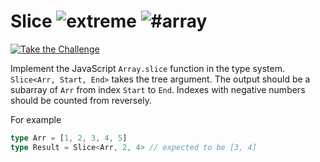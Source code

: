 <!--info-header-start--><h1>Slice <img src="https://img.shields.io/badge/-extreme-b11b8d" alt="extreme"/> <img src="https://img.shields.io/badge/-%23array-999" alt="#array"/></h1><p><a href="https://tsch.js.org/216/play" target="_blank"><img src="https://img.shields.io/badge/-Take%20the%20Challenge-3178c6?logo=typescript&logoColor=white" alt="Take the Challenge"/></a> </p><!--info-header-end-->

Implement the JavaScript `Array.slice` function in the type system. `Slice<Arr, Start, End>` takes the tree argument. The output should be a subarray of `Arr` from index `Start` to `End`. Indexes with negative numbers should be counted from reversely.

For example

```ts
type Arr = [1, 2, 3, 4, 5]
type Result = Slice<Arr, 2, 4> // expected to be [3, 4]
```
